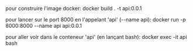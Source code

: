 pour construire l'image docker:
docker build . -t api:0.0.1

pour lancer sur le port 8000 en l'appelant 'api' (--name api):
docker run -p 8000:8000 --name api api:0.0.1

pour aller voir dans le conteneur 'api' (en lançant bash):
docker exec -it api bash